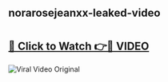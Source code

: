 ## norarosejeanxx-leaked-video 

# <h2><a href="http://freeplayer.one?title=norarosejeanxx-leaked-video&ref=21J">🔗 Click to Watch 👉🔴 VIDEO</a></h2>

<a href="http://freeplayer.one?title=norarosejeanxx-leaked-video&ref=21J" rel="nofollow" data-target="animated-image.originalLink"><img src="https://i.ibb.co.com/xMMVF88/686577567.gif" alt="Viral Video Original" style="max-width: 100%; display: inline-block;" data-target="animated-image.originalImage"></a>

